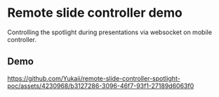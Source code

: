 # Remote slide controller demo

Controlling the spotlight during presentations via websocket on mobile controller.

## Demo



https://github.com/Yukaii/remote-slide-controller-spotlight-poc/assets/4230968/b3127286-3096-46f7-93f1-27189d6063f0

